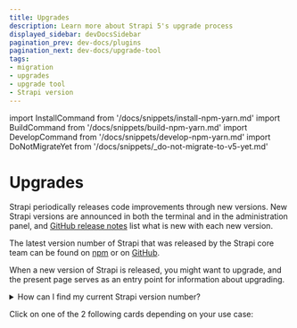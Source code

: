 ```yaml
---
title: Upgrades
description: Learn more about Strapi 5's upgrade process
displayed_sidebar: devDocsSidebar
pagination_prev: dev-docs/plugins
pagination_next: dev-docs/upgrade-tool
tags:
- migration
- upgrades
- upgrade tool
- Strapi version 
---
```


import InstallCommand from '/docs/snippets/install-npm-yarn.md'
import BuildCommand from '/docs/snippets/build-npm-yarn.md'
import DevelopCommand from '/docs/snippets/develop-npm-yarn.md'
import DoNotMigrateYet from '/docs/snippets/_do-not-migrate-to-v5-yet.md'

# Upgrades

Strapi periodically releases code improvements through new versions. New Strapi versions are announced in both the terminal and in the administration panel, and [GitHub release notes](https://github.com/strapi/strapi/releases) list what is new with each new version.

The latest version number of Strapi that was released by the Strapi core team can be found on [npm](https://www.npmjs.com/package/@strapi/strapi) or on [GitHub](https://github.com/strapi/strapi/releases).

When a new version of Strapi is released, you might want to upgrade, and the present page serves as an entry point for information about upgrading.

<details>
<summary>How can I find my current Strapi version number?</summary>

You can find the current version number of your Strapi application:

- either in the admin panel, by going to _Settings > Global Settings > Overview_ and looking at the Strapi version number printed in the Details section:

  <ThemedImage
    alt="Finding your Strapi version number in the admin panel"
    sources={{
      light: '/img/assets/migration/strapi-version-number.png',
      dark: '/img/assets/migration/strapi-version-number_DARK.png'
    }}
  />

- or by running `yarn strapi version` or `npm run strapi version` in the terminal, from the folder where your Strapi project is located.

</details>

<DoNotMigrateYet />

Click on one of the 2 following cards depending on your use case:

<CustomDocCard emoji="4️⃣" title="I'm running Strapi v4 and want to upgrade to Strapi 5." description="All you need to know to upgrade to Strapi 5, the latest major version of Strapi." link="/dev-docs/migration/v4-to-v5/introduction-and-faq" />
<CustomDocCard emoji="5️⃣" title="I'm already running Strapi 5 and want to upgrade to the latest version." description="All you need to know to use the automatic upgrade tool, which upgrades both from Strapi v4 to Strapi 5 or to an existing Strapi 5.x.x version to a more recent one." link="/dev-docs/upgrade-tool" />
